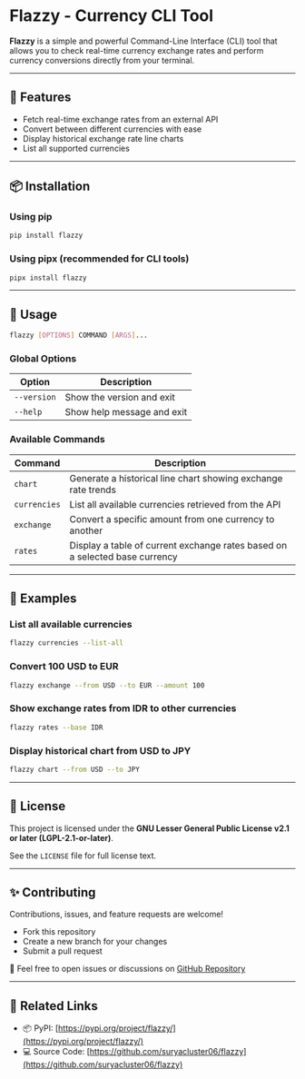 # Flazzy - Currency CLI Tool

**Flazzy** is a simple and powerful Command-Line Interface (CLI) tool that allows you to check real-time currency exchange rates and perform currency conversions directly from your terminal.

---

## 🔧 Features

- Fetch real-time exchange rates from an external API
- Convert between different currencies with ease
- Display historical exchange rate line charts
- List all supported currencies

---

## 📦 Installation

### Using pip

```bash
pip install flazzy
```

### Using pipx (recommended for CLI tools)

```bash
pipx install flazzy
```

---

## 🚀 Usage

```bash
flazzy [OPTIONS] COMMAND [ARGS]...
```

### Global Options

| Option      | Description                |
| ----------- | -------------------------- |
| `--version` | Show the version and exit  |
| `--help`    | Show help message and exit |

### Available Commands

| Command      | Description                                                                 |
| ------------ | --------------------------------------------------------------------------- |
| `chart`      | Generate a historical line chart showing exchange rate trends               |
| `currencies` | List all available currencies retrieved from the API                        |
| `exchange`   | Convert a specific amount from one currency to another                      |
| `rates`      | Display a table of current exchange rates based on a selected base currency |

---

## 📘 Examples

### List all available currencies

```bash
flazzy currencies --list-all
```

### Convert 100 USD to EUR

```bash
flazzy exchange --from USD --to EUR --amount 100
```

### Show exchange rates from IDR to other currencies

```bash
flazzy rates --base IDR
```

### Display historical chart from USD to JPY

```bash
flazzy chart --from USD --to JPY
```

---

## 📄 License

This project is licensed under the **GNU Lesser General Public License v2.1 or later (LGPL-2.1-or-later)**.

See the `LICENSE` file for full license text.

---

## ✨ Contributing

Contributions, issues, and feature requests are welcome!

- Fork this repository
- Create a new branch for your changes
- Submit a pull request

💬 Feel free to open issues or discussions on [GitHub Repository](https://github.com/username/flazzy)

---

## 🔗 Related Links

- 📦 PyPI: [https://pypi.org/project/flazzy/](https://pypi.org/project/flazzy/)
- 💻 Source Code: [https://github.com/suryacluster06/flazzy](https://github.com/suryacluster06/flazzy)
